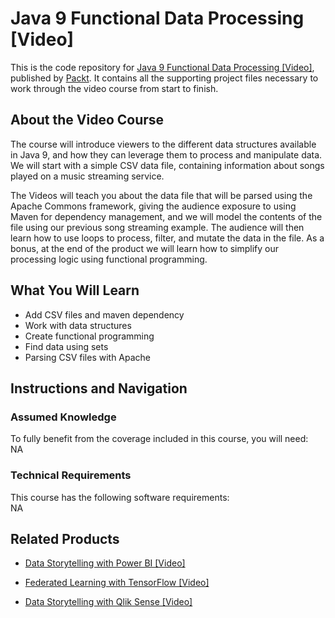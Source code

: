 # Java 9 Functional Data Processing [Video]
This is the code repository for [Java 9 Functional Data Processing [Video]](https://www.packtpub.com/application-development/java-9-functional-data-processing-video?utm_source=github&utm_medium=repository&utm_campaign=9781788390439), published by [Packt](https://www.packtpub.com/?utm_source=github). It contains all the supporting project files necessary to work through the video course from start to finish.
## About the Video Course
The course will introduce viewers to the different data structures available in Java 9, and how they can leverage them to process and manipulate data. We will start with a simple CSV data file, containing information about songs played on a music streaming service. 

The Videos will teach you about the data file that will be parsed using the Apache Commons framework, giving the audience exposure to using Maven for dependency management, and we will model the contents of the file using our previous song streaming example. The audience will then learn how to use loops to process, filter, and mutate the data in the file. As a bonus, at the end of the product we will learn how to simplify our processing logic using functional programming.

<H2>What You Will Learn</H2>
<DIV class=book-info-will-learn-text>
<UL>
<LI>Add CSV files and maven dependency 
<LI>Work with data structures 
<LI>Create functional programming 
<LI>Find data using sets 
<LI>Parsing CSV files with Apache </LI></UL></DIV>

## Instructions and Navigation
### Assumed Knowledge
To fully benefit from the coverage included in this course, you will need:<br/>
NA
### Technical Requirements
This course has the following software requirements:<br/>
NA

## Related Products
* [Data Storytelling with Power BI [Video]]()

* [Federated Learning with TensorFlow [Video]]()

* [Data Storytelling with Qlik Sense [Video]]()

